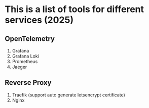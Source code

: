 # This is a list of tools for different services (2025)

## OpenTelemetry
1. Grafana
2. Grafana Loki
3. Prometheus
4. Jaeger

## Reverse Proxy
1. Traefik (support auto generate letsencrypt certificate)
2. Nginx

